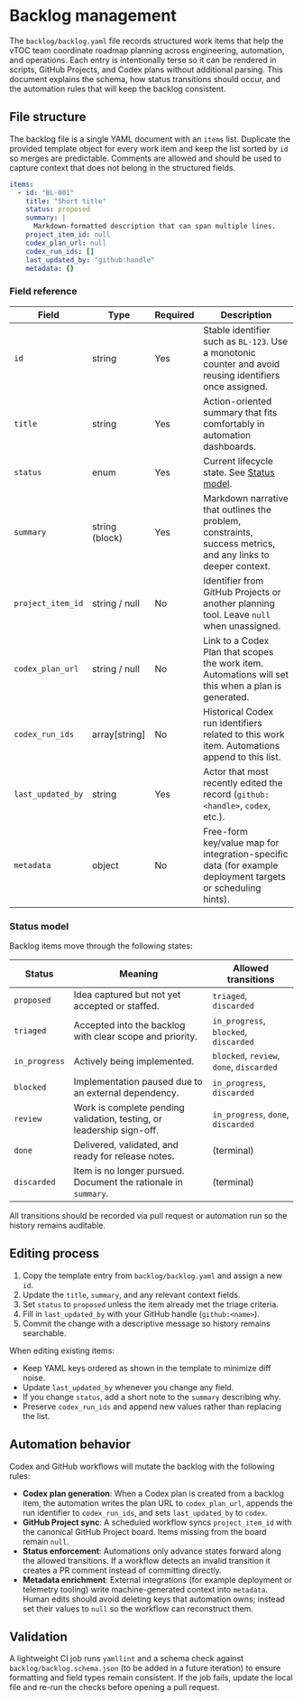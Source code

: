 # Backlog management

The `backlog/backlog.yaml` file records structured work items that help the
vTOC team coordinate roadmap planning across engineering, automation, and
operations. Each entry is intentionally terse so it can be rendered in scripts,
GitHub Projects, and Codex plans without additional parsing. This document
explains the schema, how status transitions should occur, and the automation
rules that will keep the backlog consistent.

## File structure

The backlog file is a single YAML document with an `items` list. Duplicate the
provided template object for every work item and keep the list sorted by `id`
so merges are predictable. Comments are allowed and should be used to capture
context that does not belong in the structured fields.

```yaml
items:
  - id: "BL-001"
    title: "Short title"
    status: proposed
    summary: |
      Markdown-formatted description that can span multiple lines.
    project_item_id: null
    codex_plan_url: null
    codex_run_ids: []
    last_updated_by: "github:handle"
    metadata: {}
```

### Field reference

| Field | Type | Required | Description |
| --- | --- | --- | --- |
| `id` | string | Yes | Stable identifier such as `BL-123`. Use a monotonic counter and avoid reusing identifiers once assigned. |
| `title` | string | Yes | Action-oriented summary that fits comfortably in automation dashboards. |
| `status` | enum | Yes | Current lifecycle state. See [Status model](#status-model). |
| `summary` | string (block) | Yes | Markdown narrative that outlines the problem, constraints, success metrics, and any links to deeper context. |
| `project_item_id` | string / null | No | Identifier from GitHub Projects or another planning tool. Leave `null` when unassigned. |
| `codex_plan_url` | string / null | No | Link to a Codex Plan that scopes the work item. Automations will set this when a plan is generated. |
| `codex_run_ids` | array[string] | No | Historical Codex run identifiers related to this work item. Automations append to this list. |
| `last_updated_by` | string | Yes | Actor that most recently edited the record (`github:<handle>`, `codex`, etc.). |
| `metadata` | object | No | Free-form key/value map for integration-specific data (for example deployment targets or scheduling hints). |

### Status model

Backlog items move through the following states:

| Status | Meaning | Allowed transitions |
| --- | --- | --- |
| `proposed` | Idea captured but not yet accepted or staffed. | `triaged`, `discarded` |
| `triaged` | Accepted into the backlog with clear scope and priority. | `in_progress`, `blocked`, `discarded` |
| `in_progress` | Actively being implemented. | `blocked`, `review`, `done`, `discarded` |
| `blocked` | Implementation paused due to an external dependency. | `in_progress`, `discarded` |
| `review` | Work is complete pending validation, testing, or leadership sign-off. | `in_progress`, `done`, `discarded` |
| `done` | Delivered, validated, and ready for release notes. | (terminal) |
| `discarded` | Item is no longer pursued. Document the rationale in `summary`. | (terminal) |

All transitions should be recorded via pull request or automation run so the
history remains auditable.

## Editing process

1. Copy the template entry from `backlog/backlog.yaml` and assign a new `id`.
2. Update the `title`, `summary`, and any relevant context fields.
3. Set `status` to `proposed` unless the item already met the triage criteria.
4. Fill in `last_updated_by` with your GitHub handle (`github:<name>`).
5. Commit the change with a descriptive message so history remains searchable.

When editing existing items:

- Keep YAML keys ordered as shown in the template to minimize diff noise.
- Update `last_updated_by` whenever you change any field.
- If you change `status`, add a short note to the `summary` describing why.
- Preserve `codex_run_ids` and append new values rather than replacing the list.

## Automation behavior

Codex and GitHub workflows will mutate the backlog with the following rules:

- **Codex plan generation**: When a Codex plan is created from a backlog item,
the automation writes the plan URL to `codex_plan_url`, appends the run identifier
to `codex_run_ids`, and sets `last_updated_by` to `codex`.
- **GitHub Project sync**: A scheduled workflow syncs `project_item_id` with the
canonical GitHub Project board. Items missing from the board remain `null`.
- **Status enforcement**: Automations only advance states forward along the
allowed transitions. If a workflow detects an invalid transition it creates a PR
comment instead of committing directly.
- **Metadata enrichment**: External integrations (for example deployment or
telemetry tooling) write machine-generated context into `metadata`. Human edits
should avoid deleting keys that automation owns; instead set their values to
`null` so the workflow can reconstruct them.

## Validation

A lightweight CI job runs `yamllint` and a schema check against
`backlog/backlog.schema.json` (to be added in a future iteration) to ensure
formatting and field types remain consistent. If the job fails, update the local
file and re-run the checks before opening a pull request.
